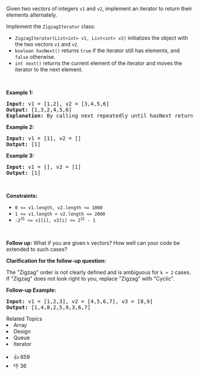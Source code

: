 <p>Given two vectors of integers <code>v1</code> and <code>v2</code>, implement an iterator to return their elements alternately.</p>

<p>Implement the <code>ZigzagIterator</code> class:</p>

<ul> 
 <li><code>ZigzagIterator(List&lt;int&gt; v1, List&lt;int&gt; v2)</code> initializes the object with the two vectors <code>v1</code> and <code>v2</code>.</li> 
 <li><code>boolean hasNext()</code> returns <code>true</code> if the iterator still has elements, and <code>false</code> otherwise.</li> 
 <li><code>int next()</code> returns the current element of the iterator and moves the iterator to the next element.</li> 
</ul>

<p>&nbsp;</p> 
<p><strong class="example">Example 1:</strong></p>

<pre>
<strong>Input:</strong> v1 = [1,2], v2 = [3,4,5,6]
<strong>Output:</strong> [1,3,2,4,5,6]
<strong>Explanation:</strong> By calling next repeatedly until hasNext returns false, the order of elements returned by next should be: [1,3,2,4,5,6].
</pre>

<p><strong class="example">Example 2:</strong></p>

<pre>
<strong>Input:</strong> v1 = [1], v2 = []
<strong>Output:</strong> [1]
</pre>

<p><strong class="example">Example 3:</strong></p>

<pre>
<strong>Input:</strong> v1 = [], v2 = [1]
<strong>Output:</strong> [1]
</pre>

<p>&nbsp;</p> 
<p><strong>Constraints:</strong></p>

<ul> 
 <li><code>0 &lt;= v1.length, v2.length &lt;= 1000</code></li> 
 <li><code>1 &lt;= v1.length + v2.length &lt;= 2000</code></li> 
 <li><code>-2<sup>31</sup> &lt;= v1[i], v2[i] &lt;= 2<sup>31</sup> - 1</code></li> 
</ul>

<p>&nbsp;</p> 
<p><strong>Follow up:</strong> What if you are given <code>k</code> vectors? How well can your code be extended to such cases?</p>

<p><strong>Clarification for the follow-up question:</strong></p>

<p>The "Zigzag" order is not clearly defined and is ambiguous for <code>k &gt; 2</code> cases. If "Zigzag" does not look right to you, replace "Zigzag" with "Cyclic".</p>

<p><strong>Follow-up Example:</strong></p>

<pre>
<strong>Input:</strong> v1 = [1,2,3], v2 = [4,5,6,7], v3 = [8,9]
<strong>Output:</strong> [1,4,8,2,5,9,3,6,7]
</pre>

<div><div>Related Topics</div><div><li>Array</li><li>Design</li><li>Queue</li><li>Iterator</li></div></div><br><div><li>👍 659</li><li>👎 36</li></div>